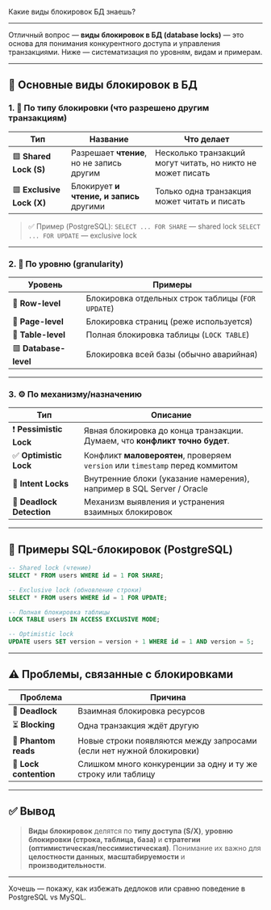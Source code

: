 Какие виды блокировок БД знаешь?

---

Отличный вопрос — **виды блокировок в БД (database locks)** — это основа для понимания конкурентного доступа и управления транзакциями. Ниже — систематизация по уровням, видам и примерам.

---

## 🔐 Основные **виды блокировок в БД**

### 1. 🔄 **По типу блокировки (что разрешено другим транзакциям)**

| Тип                       | Название                                  | Что делает                                                  |
| ------------------------- | ----------------------------------------- | ----------------------------------------------------------- |
| 🟩 **Shared Lock (S)**    | Разрешает **чтение**, но не запись другим | Несколько транзакций могут читать, но никто не может писать |
| 🟥 **Exclusive Lock (X)** | Блокирует **и чтение, и запись** другими  | Только одна транзакция может читать и писать                |

> ✅ Пример (PostgreSQL):
> `SELECT ... FOR SHARE` — shared lock
> `SELECT ... FOR UPDATE` — exclusive lock

---

### 2. 📏 **По уровню (granularity)**

| Уровень               | Примеры                                           |
| --------------------- | ------------------------------------------------- |
| 🔹 **Row-level**      | Блокировка отдельных строк таблицы (`FOR UPDATE`) |
| 🔸 **Page-level**     | Блокировка страниц (реже используется)            |
| 🔶 **Table-level**    | Полная блокировка таблицы (`LOCK TABLE`)          |
| 🟥 **Database-level** | Блокировка всей базы (обычно аварийная)           |

---

### 3. ⚙️ **По механизму/назначению**

| Тип                       | Описание                                                                      |
| ------------------------- | ----------------------------------------------------------------------------- |
| ❗ **Pessimistic Lock**    | Явная блокировка до конца транзакции. Думаем, что **конфликт точно будет**.   |
| ✅ **Optimistic Lock**     | Конфликт **маловероятен**, проверяем `version` или `timestamp` перед коммитом |
| 🧠 **Intent Locks**       | Внутренние блоки (указание намерения), например в SQL Server / Oracle         |
| 🔁 **Deadlock Detection** | Механизм выявления и устранения взаимных блокировок                           |

---

## 📘 Примеры SQL-блокировок (PostgreSQL)

```sql
-- Shared lock (чтение)
SELECT * FROM users WHERE id = 1 FOR SHARE;

-- Exclusive lock (обновление строки)
SELECT * FROM users WHERE id = 1 FOR UPDATE;

-- Полная блокировка таблицы
LOCK TABLE users IN ACCESS EXCLUSIVE MODE;

-- Optimistic lock
UPDATE users SET version = version + 1 WHERE id = 1 AND version = 5;
```

---

## ⚠️ Проблемы, связанные с блокировками

| Проблема               | Причина                                                              |
| ---------------------- | -------------------------------------------------------------------- |
| 🔁 **Deadlock**        | Взаимная блокировка ресурсов                                         |
| ⏳ **Blocking**         | Одна транзакция ждёт другую                                          |
| 🔄 **Phantom reads**   | Новые строки появляются между запросами (если нет нужной блокировки) |
| 🧊 **Lock contention** | Слишком много конкуренции за одну и ту же строку или таблицу         |

---

## ✅ Вывод

> **Виды блокировок** делятся по **типу доступа (S/X)**, **уровню блокировки (строка, таблица, база)** и **стратегии (оптимистическая/пессимистическая)**.
> Понимание их важно для **целостности данных**, **масштабируемости** и **производительности**.

---

Хочешь — покажу, как избежать дедлоков или сравню поведение в PostgreSQL vs MySQL.
